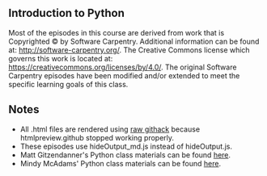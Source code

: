 ## Introduction to Python

  Most of the episodes in this course are derived from work that is Copyrighted © by Software Carpentry.  Additional information can be
  found at: http://software-carpentry.org/.  The Creative Commons license which governs this work is located at:
  https://creativecommons.org/licenses/by/4.0/. The original Software Carpentry episodes have been modified and/or extended to meet the
  specific learning goals of this class. 
  
 ## Notes
- All .html files are rendered using [raw githack](https://raw.githack.com) because htmlpreview.github stopped working properly.
- These episodes use hideOutput_md.js instead of hideOutput.js.
- Matt Gitzendanner's Python class materials can be found [here](https://github.com/CompTools/Class_Files).
- Mindy McAdams' Python class materials can be found [here](https://github.com/macloo/python-beginners).
